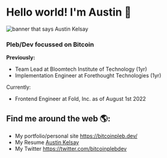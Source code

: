 # Hello world! I'm Austin 👋

<img src="https://pbs.twimg.com/media/EhkOUN2WsAAtDSA?format=jpg&name=small" alt="banner that says Austin Kelsay">

### Pleb/Dev focussed on Bitcoin

<strong>Previously:</strong>
- Team Lead at Bloomtech Institute of Technology (1yr)
- Implementation Engineer at Forethought Technologies (1yr)

Currently: 
- Frontend Engineer at Fold, Inc. as of August 1st 2022


## Find me around the web 🌎:
- My portfolio/personal site <a href="https://bitcoinpleb.dev/">https://bitcoinpleb.dev/</a>
- My Resume <a href="https://docs.google.com/document/d/1ejpR0E0RjGHP2wRhTTk7VAm1ZsI0pYKBXayeQ0hfhf8/edit?usp=sharing">Austin Kelsay</a>
- My Twitter <a href="https://twitter.com/bitcoinplebdev">https://twitter.com/bitcoinplebdev</a>

